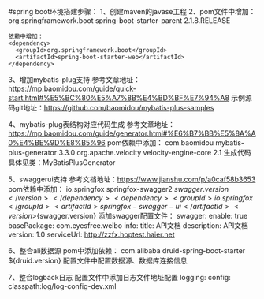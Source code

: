 #spring boot环境搭建步骤：
1、创建maven的javase工程
2、pom文件中增加：
   <parent>
       <groupId>org.springframework.boot</groupId>
       <artifactId>spring-boot-starter-parent</artifactId>
       <version>2.1.8.RELEASE</version>
     </parent>
     
    依赖中增加：
    <dependency>
      <groupId>org.springframework.boot</groupId>
      <artifactId>spring-boot-starter-web</artifactId>
    </dependency>
    
3、增加mybatis-plug支持
   参考文章地址：https://mp.baomidou.com/guide/quick-start.html#%E5%BC%80%E5%A7%8B%E4%BD%BF%E7%94%A8
   示例源码git地址：https://github.com/baomidou/mybatis-plus-samples
   
4、mybatis-plug表结构对应代码生成
   参考文章地址：https://mp.baomidou.com/guide/generator.html#%E6%B7%BB%E5%8A%A0%E4%BE%9D%E8%B5%96
   pom依赖中添加：
     <dependency>
       <groupId>com.baomidou</groupId>
       <artifactId>mybatis-plus-generator</artifactId>
       <version>3.3.0</version>
     </dependency>
     <dependency>
       <groupId>org.apache.velocity</groupId>
       <artifactId>velocity-engine-core</artifactId>
       <version>2.1</version>
     </dependency>
   生成代码具体见类：MyBatisPlusGenerator
   
5、swaggerui支持
   参考文档地址：https://www.jianshu.com/p/a0caf58b3653
   pom依赖中添加：
     <dependency>
       <groupId>io.springfox</groupId>
       <artifactId>springfox-swagger2</artifactId>
       <version>${swagger.version}</version>
     </dependency>
     <dependency>
       <groupId>io.springfox</groupId>
       <artifactId>springfox-swagger-ui</artifactId>
       <version>${swagger.version}</version>
     </dependency>
   添加swagger配置文件：
     swagger:
       enable: true
       basePackage: com.eyesfree.weibo
       info:
         title: API文档
         description: API文档
         version: 1.0
         serviceUrl: http://zzfx.hoptest.haier.net

6、整合ali数据源
   pom中添加依赖：
       <dependency>
         <groupId>com.alibaba</groupId>
         <artifactId>druid-spring-boot-starter</artifactId>
         <version>${druid.version}</version>
       </dependency>
   配置文件中配置数据源、数据库连接信息
   
7、整合logback日志
   配置文件中添加日志文件地址配置
       logging:
         config: classpath:log/log-config-dev.xml